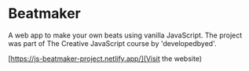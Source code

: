 # Beatmaker
A web app to make your own beats using vanilla JavaScript. The project was part of The Creative JavaScript course by 'developedbyed'.

[https://js-beatmaker-project.netlify.app/](Visit the website)
